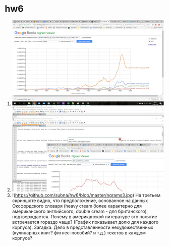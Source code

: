 # hw6
1) ![](https://github.com/subna/hw6/blob/master/ngrams1.jpg)
2) ![](https://github.com/subna/hw6/blob/master/ngrams2.jpg)
3) !(https://github.com/subna/hw6/blob/master/ngrams3.jpg)
На третьем скриншоте видно, что предположение, основанное на данных Оксфордского словаря (heavy cream более характерно для американского английского, double cream - для британского), подтверждается. Почему в американской литературе это понятие встречается гораздо чаще? (График показывает долю для каждого корпуса). Загадка. Дело в представленности нехудожественных (кулинарных книг? фитнес-пособий? и т.д.) текстов в каждом корпусе?
